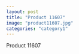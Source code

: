```yaml
---
layout: post
title: "Product 11607"
image: "product11607.jpg"
categories: "category1"
---
```

Product 11607
